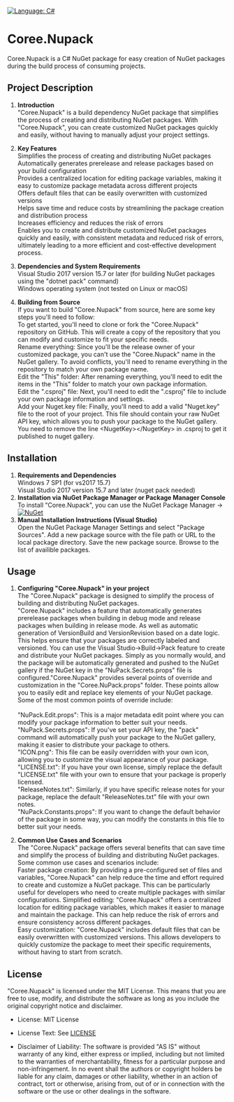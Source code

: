 [![Language: C#](https://img.shields.io/badge/language-C%23-blue.svg)](https://github.com/carsten-riedel/Coree.Nupack)
# Coree.Nupack
Coree.Nupack is a C# NuGet package for easy creation of NuGet packages during the build process of consuming projects.

## Project Description
1. **Introduction**<br>
    "Coree.Nupack" is a build dependency NuGet package that simplifies the process of creating and distributing NuGet packages. With "Coree.Nupack", you can create customized NuGet packages quickly and easily, without having to manually adjust your project settings.

2. **Key Features**<br>
    Simplifies the process of creating and distributing NuGet packages
    Automatically generates prerelease and release packages based on your build configuration<br>
    Provides a centralized location for editing package variables, making it easy to customize package metadata across different projects<br>
    Offers default files that can be easily overwritten with customized versions<br>
    Helps save time and reduce costs by streamlining the package creation and distribution process<br>
    Increases efficiency and reduces the risk of errors<br>
    Enables you to create and distribute customized NuGet packages quickly and easily, with consistent metadata and reduced risk of errors, ultimately leading to a more efficient and cost-effective development process.


2. **Dependencies and System Requirements**<br>
Visual Studio 2017 version 15.7 or later (for building NuGet packages using the "dotnet pack" command)<br>
Windows operating system (not tested on Linux or macOS)

1. **Building from Source**<br>
    If you want to build "Coree.Nupack" from source, here are some key steps you'll need to follow:<br>
    To get started, you'll need to clone or fork the "Coree.Nupack" repository on GitHub. This will create a copy of the repository that you can modify and customize to fit your specific needs.<br>
    Rename everything: Since you'll be the release owner of your customized package, you can't use the "Coree.Nupack" name in the NuGet gallery. To avoid conflicts, you'll need to rename everything in the repository to match your own package name.<br>
    Edit the "This" folder: After renaming everything, you'll need to edit the items in the "This" folder to match your own package information.<br>
    Edit the ".csproj" file: Next, you'll need to edit the ".csproj" file to include your own package information and settings.<br>
    Add your Nuget.key file: Finally, you'll need to add a valid "Nuget.key" file to the root of your project. This file should contain your raw NuGet API key, which allows you to push your package to the NuGet gallery.
    You need to remove the line  &lt;NugetKey&gt;&lt;/NugetKey&gt; in .csproj to get it published to nuget gallery.

## Installation
1.  **Requirements and Dependencies** <br>
    Windows 7 SP1 (for vs2017 15.7) <br>
    Visual Studio 2017 version 15.7 and later (nuget pack needed)
2.  **Installation via NuGet Package Manager or Package Manager Console** <br>
    To install "Coree.Nupack", you can use the NuGet Package Manager ->
 [![NuGet](https://img.shields.io/nuget/v/Coree.NuPack.svg)](https://www.nuget.org/packages/Coree.NuPack/)
1. **Manual Installation Instructions (Visual Studio)** <br>
Open the NuGet Package Manager Settings and select "Package Sources".
Add a new package source with the file path or URL to the local package directory. Save the new package source. Browse to the list of availible packages.


## Usage
1. **Configuring "Coree.Nupack" in your project** <br>
   The "Coree.Nupack" package is designed to simplify the process of building and distributing NuGet packages.<br>
   "Coree.Nupack" includes a feature that automatically generates prerelease packages when building in debug mode and release packages when building in release mode. As well as automatic generation of VersionBuild and VersionRevision based on a date logic. This helps ensure that your packages are correctly labeled and versioned.
   You can use the Visual Studio->Build->Pack feature to create and distribute your NuGet packages. Simply as you normally would, and the package will be automatically generated and pushed to the NuGet gallery if the NuGet key in the "NuPack.Secrets.props" file is configured."Coree.Nupack" provides several points of override and customization in the "Coree.NuPack.props" folder. These points allow you to easily edit and replace key elements of your NuGet package. Some of the most common points of override include:<br><br>
"NuPack.Edit.props": This is a major metadata edit point where you can modify your package information to better suit your needs.<br>
"NuPack.Secrets.props": If you've set your API key, the "pack" command will automatically push your package to the NuGet gallery, making it easier to distribute your package to others.<br>
"ICON.png": This file can be easily overridden with your own icon, allowing you to customize the visual appearance of your package.<br>
"LICENSE.txt": If you have your own license, simply replace the default "LICENSE.txt" file with your own to ensure that your package is properly licensed.<br>
"ReleaseNotes.txt": Similarly, if you have specific release notes for your package, replace the default "ReleaseNotes.txt" file with your own notes.<br>
"NuPack.Constants.props": If you want to change the default behavior of the package in some way, you can modify the constants in this file to better suit your needs.<br>

1. **Common Use Cases and Scenarios** <br>
    The "Coree.Nupack" package offers several benefits that can save time and simplify the process of building and distributing NuGet packages. Some common use cases and scenarios include:<br>
    Faster package creation: By providing a pre-configured set of files and variables, "Coree.Nupack" can help reduce the time and effort required to create and customize a NuGet package. This can be particularly useful for developers who need to create multiple packages with similar configurations.
    Simplified editing: "Coree.Nupack" offers a centralized location for editing package variables, which makes it easier to manage and maintain the package. This can help reduce the risk of errors and ensure consistency across different packages.<br>
    Easy customization: "Coree.Nupack" includes default files that can be easily overwritten with customized versions. This allows developers to quickly customize the package to meet their specific requirements, without having to start from scratch.

## License
"Coree.Nupack" is licensed under the MIT License. This means that you are free to use, modify, and distribute the software as long as you include the original copyright notice and disclaimer.
- License: MIT License
- License Text: See [LICENSE](https://github.com/carsten-riedel/Coree.Nupack/blob/main/LICENSE) 

- Disclaimer of Liability: The software is provided "AS IS" without warranty of any kind, either express or implied, including but not limited to the warranties of merchantability, fitness for a particular purpose and non-infringement. In no event shall the authors or copyright holders be liable for any claim, damages or other liability, whether in an action of contract, tort or otherwise, arising from, out of or in connection with the software or the use or other dealings in the software.



